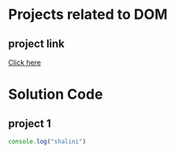 # Projects related to DOM
## project link

[Click here]()

# Solution Code
## project 1

```javascript
console.log("shalini")
```